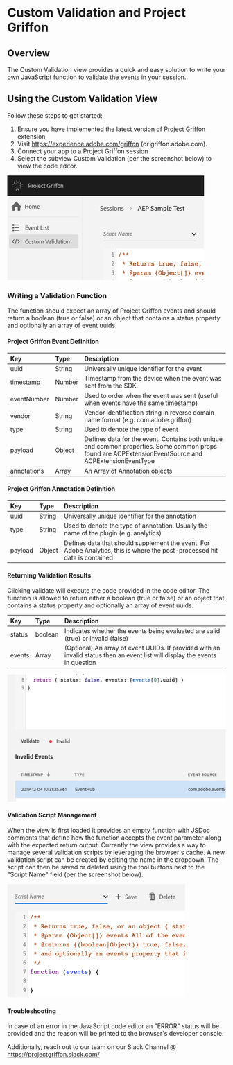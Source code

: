 # Custom Validation and Project Griffon
## Overview
The Custom Validation view provides a quick and easy solution to write your own JavaScript function to validate the events in your session.

## Using the Custom Validation View

Follow these steps to get started:

1. Ensure you have implemented the latest version of [Project Griffon](../set-up-project-griffon.md) extension
2. Visit https://experience.adobe.com/griffon \(or griffon.adobe.com\).
3. Connect your app to a Project Griffon session
4. Select the subview Custom Validation \(per the screenshot below\) to view the code editor.

![](../../../.gitbook/assets/griffon-custom-validation-navigation.png)

### Writing a Validation Function

The function should expect an array of Project Griffon events and should return a boolean (true or false) or an object that contains a status property and optionally an array of event uuids.

#### Project Griffon Event Definition

| Key | Type | Description |
| :--- | :--- | :--- |
| uuid | String | Universally unique identifier for the event |
| timestamp | Number | Timestamp from the device when the event was sent from the SDK |
| eventNumber | Number | Used to order when the event was sent (useful when events have the same timestamp) |
| vendor | String | Vendor identification string in reverse domain name format (e.g. com.adobe.griffon) |
| type | String | Used to denote the type of event |
| payload | Object | Defines data for the event. Contains both unique and common properties. Some common props found are ACPExtensionEventSource and ACPExtensionEventType |
| annotations | Array | An Array of Annotation objects |

#### Project Griffon Annotation Definition

| Key | Type | Description |
| :--- | :--- | :--- |
| uuid | String | Universally unique identifier for the annotation |
| type | String | Used to denote the type of annotation. Usually the name of the plugin (e.g. analytics) |
| payload | Object | Defines data that should supplement the event. For Adobe Analytics, this is where the post-processed hit data is contained |

#### Returning Validation Results

Clicking validate will execute the code provided in the code editor. The function is allowed to return either a boolean (true or false) or an object that contains a status property and optionally an array of event uuids.

| Key | Type | Description |
| :--- | :--- | :--- |
| status | boolean | Indicates whether the events being evaluated are valid (true) or invalid (false) |
| events | Array | (Optional) An array of event UUIDs. If provided with an invalid status then an event list will display the events in question |

![](../../../.gitbook/assets/griffon-custom-validation-invalid.png)

#### Validation Script Management

When the view is first loaded it provides an empty function with JSDoc comments that define how the function accepts the event parameter along with the expected return output. Currently the view provides a way to manage several validation scripts by leveraging the browser's cache. A new validation script can be created by editing the name in the dropdown. The script can then be saved or deleted using the tool buttons next to the "Script Name" field  (per the screenshot below).

![](../../../.gitbook/assets/griffon-custom-validation-save.png)

#### Troubleshooting

In case of an error in the JavaScript code editor an "ERROR" status will be provided and the reason will be printed to the browser's developer console.

Additionally, reach out to our team on our Slack Channel @ https://projectgriffon.slack.com/
